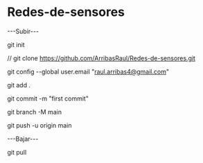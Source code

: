 # Redes-de-sensores

---Subir---

git init

// git clone <https://github.com/ArribasRaul/Redes-de-sensores.git>

git config --global user.email "raul.arribas4@gmail.com"

git add .

git commit -m "first commit"

git branch -M main

git push -u origin main


---Bajar---

git pull
